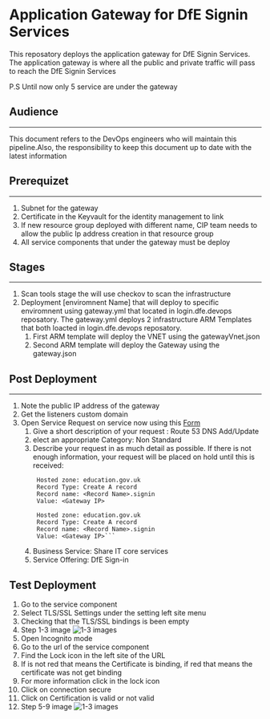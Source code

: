 # Application Gateway for DfE Signin Services
This reposatory deploys the application gateway for DfE Signin Services. The application gateway is where all the public and private traffic will pass to reach the DfE Signin Services

P.S Until now only 5 service are under the gateway

## Audience
---
This document refers to the DevOps engineers who will maintain this pipeline.Also, the responsibility to keep this document up to date with the latest information

## Prerequizet
---
1. Subnet for the gateway
2. Certificate in the Keyvault for the identity management to link
3. If new resource group deployed with different name, CIP team needs to allow the public Ip address creation in that resource group
4. All service components that under the gateway must be deploy 

## Stages
---
1. Scan tools stage the will use checkov to scan the infrastructure
2. Deployment [enviromnent Name] that will deploy to specific enviromnent using gateway.yml that located in login.dfe.devops reposatory. The gateway.yml deploys 2 infrastructure ARM Templates that both loacted in login.dfe.devops reposatory.
   1. First ARM template will deploy the VNET using the gatewayVnet.json
   2. Second ARM template will deploy the Gateway using the gateway.json

## Post Deployment
---
1. Note the public IP address of the gateway
2. Get the listeners custom domain
3. Open Service Request on service now using this [Form](https://dfe.service-now.com.mcas.ms/serviceportal?id=sc_cat_item&sys_id=3ab186f8db2c2b403b929334ca961998&sysparm_category=19d07bc3dbff17003b929334ca9619bd)
   1. Give a short description of your request : Route 53 DNS Add/Update
   2. elect an appropriate Category: Non Standard
   3. Describe your request in as much detail as possible. If there is not enough information, your request will be placed on hold until this is received:
       ```Add/Updates for the below records:
        Hosted zone: education.gov.uk
        Record Type: Create A record
        Record name: <Record Name>.signin
        Value: <Gateway IP>

        Hosted zone: education.gov.uk
        Record Type: Create A record
        Record name: <Record Name>.signin
        Value: <Gateway IP>```

   4. Business Service: Share IT core services
   5. Service Offering: DfE Sign-in

## Test Deployment

1.	Go to the service component
2.	Select TLS/SSL Settings under the setting left site menu
3.	Checking that the TLS/SSL bindings is been empty
4.	Step 1-3 image
![1-3 images](/imgs/steps1-3.png)
5.	Open Incognito mode
6.	Go to the url of the service component 
7.	Find the Lock icon in the left site of the URL
8.	If is not red that means the Certificate is binding, if red that means the certificate was not get binding
9.	For more information click in the lock icon
10.	Click on connection secure
11.	Click on Certification is valid or not valid
12.	Step 5-9 image 
![1-3 images](/imgs/steps5-9.png)
